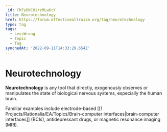 ```yaml
---
_id: ChFyDNCHirzMLw6cY
title: Neurotechnology
href: https://forum.effectivealtruism.org/tag/neurotechnology
type: tag
tags:
  - LessWrong
  - Topic
  - Tag
synchedAt: '2022-09-11T14:33:29.654Z'
---
```

# Neurotechnology

**Neurotechnology** is any tool that directly, exogenously observes or manipulates the state of biological nervous systems, especially the human brain.

Familiar examples include electrode-based [[1 Projects/Rationalia/EA/Topics/Brain-computer interfaces|brain-computer interfaces]] (BCIs), antidepressant drugs, or magnetic resonance imaging (MRI).